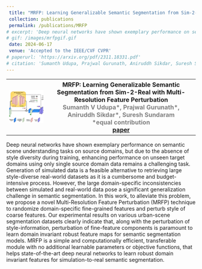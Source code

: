 ```yaml
---
 title: "MRFP: Learning Generalizable Semantic Segmentation from Sim-2-Real with Multi-Resolution Feature Perturbation"
 collection: publications
 permalink: /publications/MRFP
# excerpt: 'Deep neural networks have shown exemplary performance on semantic scene understanding tasks on source domains, but due to the absence of style diversity during training, enhancing performance on unseen target domains using only single source domain data remains a challenging task. Generation of simulated data is a feasible alternative to retrieving large style-diverse real-world datasets as it is a cumbersome and budget-intensive process. However, the large domain-specific inconsistencies between simulated and real-world data pose a significant generalization challenge in semantic segmentation. In this work, to alleviate this problem, we propose a novel Multi-Resolution Feature Perturbation (MRFP) technique to randomize domain-specific fine-grained features and perturb style of coarse features. Our experimental results on various urban-scene segmentation datasets clearly indicate that, along with the perturbation of style-information, perturbation of fine-feature components is paramount to learn domain invariant robust feature maps for semantic segmentation models. MRFP is a simple and computationally efficient, transferable module with no additional learnable parameters or objective functions, that helps state-of-the-art deep neural networks to learn robust domain invariant features for simulation-to-real semantic segmentation.'
# gif: /images/mrfpgif.gif
 date: 2024-06-17
 venue: 'Accepted to the IEEE/CVF CVPR'
# paperurl: 'https://arxiv.org/pdf/2311.18331.pdf'
# citation: 'Sumanth Udupa, Prajwal Gurunath, Aniruddh Sikdar, Suresh Sundaram; Accepted to the IEEE/CVF Conference on Computer Vision and Pattern Recognition (CVPR), 2024.'
---
```


<table style="border-collapse: collapse; border: none; font-size:16px">
<tr style="border: none;">
<th style="border: none;"><img src="/images/mrfpgif.gif" width="100%" height="100%"/></th>
<th style="border: none; ">MRFP: Learning Generalizable Semantic Segmentation from Sim-2-Real with Multi-Resolution Feature Perturbation<br>
<FONT COLOR="#808080">Sumanth V Udupa*, Prajwal Gurunath*, Aniruddh Sikdar*, Suresh Sundaram</FONT><br>
<FONT COLOR="#808080">*equal contribution</FONT><br>
<a href="https://arxiv.org/pdf/2311.18331.pdf">paper</a> 

</th>
</tr>
</table>

Deep neural networks have shown exemplary performance on semantic scene understanding tasks on source domains, but due to the absence of style diversity during training, enhancing performance on unseen target domains using only single source domain data remains a challenging task. Generation of simulated data is a feasible alternative to retrieving large style-diverse real-world datasets as it is a cumbersome and budget-intensive process. However, the large domain-specific inconsistencies between simulated and real-world data pose a significant generalization challenge in semantic segmentation. In this work, to alleviate this problem, we propose a novel Multi-Resolution Feature Perturbation (MRFP) technique to randomize domain-specific fine-grained features and perturb style of coarse features. Our experimental results on various urban-scene segmentation datasets clearly indicate that, along with the perturbation of style-information, perturbation of fine-feature components is paramount to learn domain invariant robust feature maps for semantic segmentation models. MRFP is a simple and computationally efficient, transferable module with no additional learnable parameters or objective functions, that helps state-of-the-art deep neural networks to learn robust domain invariant features for simulation-to-real semantic segmentation. <br>
